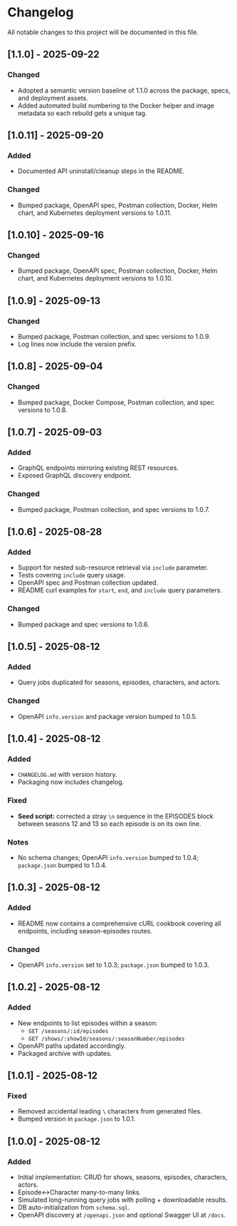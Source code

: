 # Changelog

All notable changes to this project will be documented in this file.

## [1.1.0] - 2025-09-22
### Changed
- Adopted a semantic version baseline of 1.1.0 across the package, specs, and deployment assets.
- Added automated build numbering to the Docker helper and image metadata so each rebuild gets a unique tag.

## [1.0.11] - 2025-09-20
### Added
- Documented API uninstall/cleanup steps in the README.
### Changed
- Bumped package, OpenAPI spec, Postman collection, Docker, Helm chart, and Kubernetes deployment versions to 1.0.11.

## [1.0.10] - 2025-09-16
### Changed
- Bumped package, OpenAPI spec, Postman collection, Docker, Helm chart, and Kubernetes deployment versions to 1.0.10.

## [1.0.9] - 2025-09-13
### Changed
- Bumped package, Postman collection, and spec versions to 1.0.9.
- Log lines now include the version prefix.

## [1.0.8] - 2025-09-04
### Changed
- Bumped package, Docker Compose, Postman collection, and spec versions to 1.0.8.

## [1.0.7] - 2025-09-03
### Added
- GraphQL endpoints mirroring existing REST resources.
- Exposed GraphQL discovery endpoint.
### Changed
- Bumped package, Postman collection, and spec versions to 1.0.7.

## [1.0.6] - 2025-08-28
### Added
- Support for nested sub-resource retrieval via `include` parameter.
- Tests covering `include` query usage.
- OpenAPI spec and Postman collection updated.
- README curl examples for `start`, `end`, and `include` query parameters.
### Changed
- Bumped package and spec versions to 1.0.6.

## [1.0.5] - 2025-08-12
### Added
- Query jobs duplicated for seasons, episodes, characters, and actors.
### Changed
- OpenAPI `info.version` and package version bumped to 1.0.5.

## [1.0.4] - 2025-08-12
### Added
- `CHANGELOG.md` with version history.
- Packaging now includes changelog.

### Fixed
- **Seed script:** corrected a stray `\n` sequence in the EPISODES block between seasons 12 and 13 so each episode is on its own line.

### Notes
- No schema changes; OpenAPI `info.version` bumped to 1.0.4; `package.json` bumped to 1.0.4.

## [1.0.3] - 2025-08-12
### Added
- README now contains a comprehensive cURL cookbook covering all endpoints, including season-episodes routes.

### Changed
- OpenAPI `info.version` set to 1.0.3; `package.json` bumped to 1.0.3.

## [1.0.2] - 2025-08-12
### Added
- New endpoints to list episodes within a season:
  - `GET /seasons/:id/episodes`
  - `GET /shows/:showId/seasons/:seasonNumber/episodes`
- OpenAPI paths updated accordingly.
- Packaged archive with updates.

## [1.0.1] - 2025-08-12
### Fixed
- Removed accidental leading `\` characters from generated files.
- Bumped version in `package.json` to 1.0.1.

## [1.0.0] - 2025-08-12
### Added
- Initial implementation: CRUD for shows, seasons, episodes, characters, actors.
- Episode↔Character many-to-many links.
- Simulated long-running query jobs with polling + downloadable results.
- DB auto-initialization from `schema.sql`.
- OpenAPI discovery at `/openapi.json` and optional Swagger UI at `/docs`.

